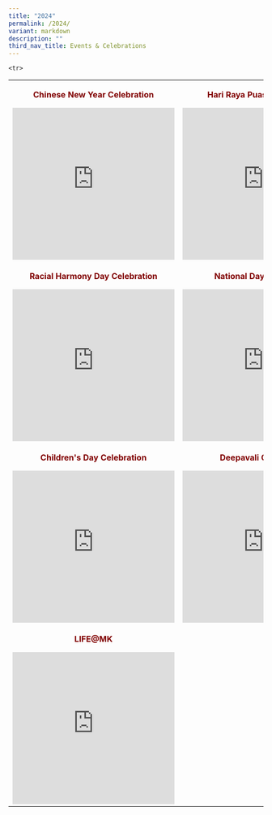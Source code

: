 ```yaml
---
title: "2024"
permalink: /2024/
variant: markdown
description: ""
third_nav_title: Events & Celebrations
---
```

<table border="0" style="border-collapse: collapse; width: 100%; margin-left: auto; margin-right: auto;">
<tbody>
	
<tr>
<td style="width: 34.5713%; text-align: center;"><p style="text-align: center;"><strong><span style="color: #800000;">Chinese New Year Celebration</span></strong></p><iframe allowfullscreen="true" height="300" width="320" frameborder="0" src="https://docs.google.com/presentation/d/e/2PACX-1vQlQdUbkslaXezJ7kbmiMLdqaTnNDDda5U-LK7CGhLsZ8ewrWNpukyVpJiIHwDo0o5vOfVUzTlg4X4U/embed?start=true&amp;loop=true&amp;delayms=5000"></iframe>
</td>

<td style="width: 38.0101%; text-align: center;"> <p><strong><span style="color: #800000;">Hari Raya Puasa Celebration</span></strong></p><iframe allowfullscreen="true" height="300" width="320" frameborder="0" src="https://docs.google.com/presentation/d/e/2PACX-1vQPfcVgWtLJ0iG-dWFDc3RkZq8Um0RIqPjLm-s_wpI_7omKerbfp8sZI9h7SVqojgHpkFSmlM7v14li/embed?start=true&amp;loop=true&amp;delayms=5000"></iframe> 
</td>
</tr>
	
<tr>
<td style="width: 34.5713%; text-align: center;"><p><strong><span style="color: #800000;">Racial Harmony Day Celebration </span></strong></p><iframe allowfullscreen="true" height="300" width="320" frameborder="0" src="https://docs.google.com/presentation/d/e/2PACX-1vRu0jpDsm_SbnPjfLdNWDFjk_x0vH62IIP8MbOSKRMqUnXQ2IvhpLAPOb7LLNBbEp0nv6v6x4V3ua-D/embed?start=true&amp;loop=true&amp;delayms=5000"></iframe>
</td>

<td style="width: 38.0101%; text-align: center;"><p><strong><span style="color: #800000;">National Day Celebration</span></strong></p><iframe allowfullscreen="true" height="300" width="320" frameborder="0" src="https://docs.google.com/presentation/d/e/2PACX-1vT2qpQpAalCta5SS0rByrH8j97o_SsruPKstIg5EwxfH_u53bKbHy9efV4qNu1ErfhHgrggT9cHVJVL/embed?start=true&amp;loop=true&amp;delayms=5000"></iframe>
</td>
</tr>

<tr>
<td style="width: 34.5713%; text-align: center;"><p><strong><span style="color: #800000;">Children's Day Celebration</span></strong></p><iframe allowfullscreen="true" height="300" width="320" frameborder="0" src="https://docs.google.com/presentation/d/e/2PACX-1vRboEQyfLTTHNqhUMiyEHUOIEuYsab9l0T90RqzlMV4mVIzrVsUPfqZD_9fyarf4FVaOcNH4fk7lLOP/embed?start=true&amp;loop=true&amp;delayms=5000"></iframe>
</td>
	
<td style="width: 38.0101%; text-align: center;"><p> <strong><span style="color: #800000;">Deepavali Celebration</span></strong></p><iframe allowfullscreen="true" height="300" width="320" frameborder="0" src="https://docs.google.com/presentation/d/e/2PACX-1vQ4SIZ5oC6uOwcatTHlSpMMqRPEKt0Y7c_ktNkj3RenIcuHsbhSMY_Tg5kW5-ZJXEdjSlYDZ91bWtT4/embed?start=true&amp;loop=true&amp;delayms=5000"></iframe>
</td>
</tr>

	<tr>
<td style="width: 38.0101%; text-align: center;"><p><strong><span style="color: #800000;">LIFE@MK</span></strong></p><iframe allowfullscreen="true" height="300" width="320" frameborder="0" src="https://docs.google.com/presentation/d/e/2PACX-1vS05WGkWzZm7_NKG-oCqYWHdv2rwUm6KqMyEDqfEgLPswedXZdm1KhXRSiRb53mdc7hp-gYx02ilW10/embed?start=true&amp;loop=true&amp;delayms=5000"></iframe>
</td>
</tr>
</tbody>
</table>
